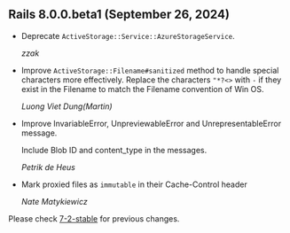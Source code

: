 ## Rails 8.0.0.beta1 (September 26, 2024) ##

*   Deprecate `ActiveStorage::Service::AzureStorageService`.

    *zzak*

*   Improve `ActiveStorage::Filename#sanitized` method to handle special characters more effectively.
    Replace the characters `"*?<>` with `-` if they exist in the Filename to match the Filename convention of Win OS.

    *Luong Viet Dung(Martin)*

*   Improve InvariableError, UnpreviewableError and UnrepresentableError message.

    Include Blob ID and content_type in the messages.

    *Petrik de Heus*

*   Mark proxied files as `immutable` in their Cache-Control header

    *Nate Matykiewicz*


Please check [7-2-stable](https://github.com/rails/rails/blob/7-2-stable/activestorage/CHANGELOG.md) for previous changes.
